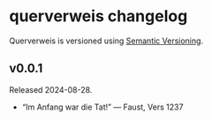# querverweis changelog

Querverweis is versioned using [Semantic Versioning][].

[Semantic Versioning]: https://semver.org/

## v0.0.1

Released 2024-08-28.

- “Im Anfang war die Tat!” — Faust, Vers 1237
